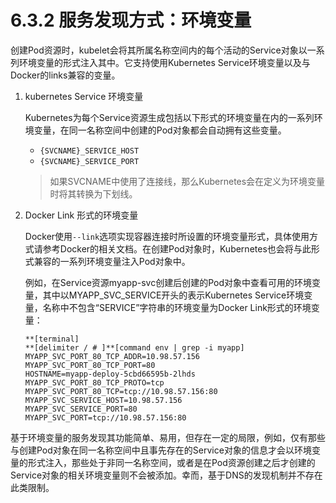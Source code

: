 # 6.3.2 服务发现方式：环境变量

创建Pod资源时，kubelet会将其所属名称空间内的每个活动的Service对象以一系列环境变量的形式注入其中。它支持使用Kubernetes Service环境变量以及与Docker的links兼容的变量。

1. kubernetes Service 环境变量

    Kubernetes为每个Service资源生成包括以下形式的环境变量在内的一系列环境变量，在同一名称空间中创建的Pod对象都会自动拥有这些变量。

    * `{SVCNAME}_SERVICE_HOST`
    * `{SVCNAME}_SERVICE_PORT`

    > 如果SVCNAME中使用了连接线，那么Kubernetes会在定义为环境变量时将其转换为下划线。

2. Docker Link 形式的环境变量

    Docker使用`--link`选项实现容器连接时所设置的环境变量形式，具体使用方式请参考Docker的相关文档。在创建Pod对象时，Kubernetes也会将与此形式兼容的一系列环境变量注入Pod对象中。

    例如，在Service资源myapp-svc创建后创建的Pod对象中查看可用的环境变量，其中以MYAPP_SVC_SERVICE开头的表示Kubernetes Service环境变量，名称中不包含“SERVICE”字符串的环境变量为Docker Link形式的环境变量：

    ```
    **[terminal]
    **[delimiter / # ]**[command env | grep -i myapp]
    MYAPP_SVC_PORT_80_TCP_ADDR=10.98.57.156
    MYAPP_SVC_PORT_80_TCP_PORT=80
    HOSTNAME=myapp-deploy-5cbd66595b-2lhds
    MYAPP_SVC_PORT_80_TCP_PROTO=tcp
    MYAPP_SVC_PORT_80_TCP=tcp://10.98.57.156:80
    MYAPP_SVC_SERVICE_HOST=10.98.57.156
    MYAPP_SVC_SERVICE_PORT=80
    MYAPP_SVC_PORT=tcp://10.98.57.156:80
    ```

基于环境变量的服务发现其功能简单、易用，但存在一定的局限，例如，仅有那些与创建Pod对象在同一名称空间中且事先存在的Service对象的信息才会以环境变量的形式注入，那些处于非同一名称空间，或者是在Pod资源创建之后才创建的Service对象的相关环境变量则不会被添加。幸而，基于DNS的发现机制并不存在此类限制。

